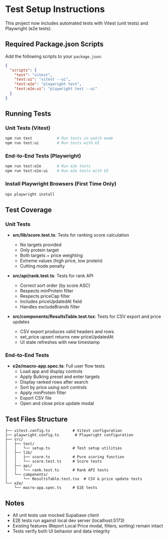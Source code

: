 # Test Setup Instructions

This project now includes automated tests with Vitest (unit tests) and Playwright (e2e tests).

## Required Package.json Scripts

Add the following scripts to your `package.json`:

```json
{
  "scripts": {
    "test": "vitest",
    "test:ui": "vitest --ui",
    "test:e2e": "playwright test",
    "test:e2e:ui": "playwright test --ui"
  }
}
```

## Running Tests

### Unit Tests (Vitest)
```bash
npm run test           # Run tests in watch mode
npm run test:ui        # Run tests with UI
```

### End-to-End Tests (Playwright)
```bash
npm run test:e2e       # Run e2e tests
npm run test:e2e:ui    # Run e2e tests with UI
```

### Install Playwright Browsers (First Time Only)
```bash
npx playwright install
```

## Test Coverage

### Unit Tests
- **src/lib/score.test.ts**: Tests for ranking score calculation
  - No targets provided
  - Only protein target
  - Both targets + price weighting
  - Extreme values (high price, low protein)
  - Cutting mode penalty

- **src/api/rank.test.ts**: Tests for rank API
  - Correct sort order (by score ASC)
  - Respects minProtein filter
  - Respects priceCap filter
  - Includes priceUpdatedAt field
  - Handles excludeBrands filter

- **src/components/ResultsTable.test.tsx**: Tests for CSV export and price updates
  - CSV export produces valid headers and rows
  - set_price upsert returns new priceUpdatedAt
  - UI state refreshes with new timestamp

### End-to-End Tests
- **e2e/macro-app.spec.ts**: Full user flow tests
  - Load app and display controls
  - Apply Bulking preset and enter targets
  - Display ranked rows after search
  - Sort by price using sort controls
  - Apply minProtein filter
  - Export CSV file
  - Open and close price update modal

## Test Files Structure

```
├── vitest.config.ts          # Vitest configuration
├── playwright.config.ts       # Playwright configuration
├── src/
│   ├── test/
│   │   └── setup.ts          # Test setup utilities
│   ├── lib/
│   │   ├── score.ts          # Pure scoring function
│   │   └── score.test.ts     # Score tests
│   ├── api/
│   │   └── rank.test.ts      # Rank API tests
│   └── components/
│       └── ResultsTable.test.tsx  # CSV & price update tests
└── e2e/
    └── macro-app.spec.ts     # E2E tests
```

## Notes

- All unit tests use mocked Supabase client
- E2E tests run against local dev server (localhost:5173)
- Existing features (Report Local Price modal, filters, sorting) remain intact
- Tests verify both UI behavior and data integrity
